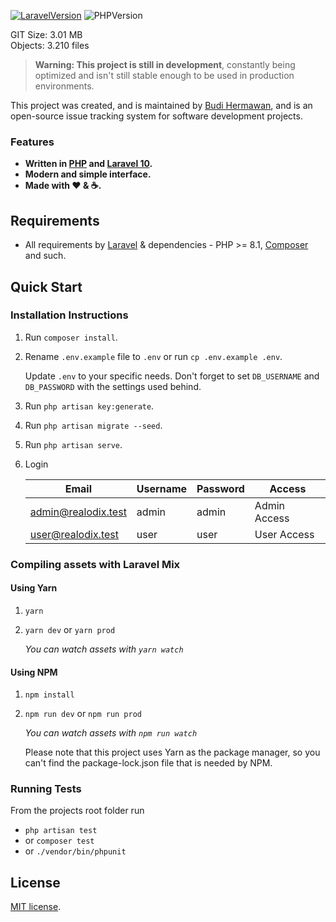 [![LaravelVersion](https://img.shields.io/badge/Laravel-10-f56857.svg?style=flat-square)](https://laravel.com/docs/10.x/releases#laravel-10)
![PHPVersion](https://img.shields.io/badge/PHP-8.1-777BB4.svg?style=flat-square)

GIT Size: 3.01 MB <br>
Objects: 3.210 files

> **Warning: This project is still in development**, constantly being optimized and isn't still stable enough to be used in production environments.

This project was created, and is maintained by [Budi Hermawan](https://github.com/realodix), and is an open-source issue tracking system for software development projects.

### Features
- **Written in [PHP](https://www.php.net/) and [Laravel 10](https://laravel.com/docs/10.x/releases#laravel-10).**
- **Modern and simple interface.**
- **Made with :heart: &amp; :coffee:.**


## Requirements
* All requirements by [Laravel](https://laravel.com/docs/installation#server-requirements) & dependencies - PHP >= 8.1, [Composer](https://getcomposer.org/) and such.


## Quick Start
### Installation Instructions
1. Run `composer install`.

2. Rename `.env.example` file to `.env` or run `cp .env.example .env`.

   Update `.env` to your specific needs. Don't forget to set `DB_USERNAME` and `DB_PASSWORD` with the settings used behind.

3. Run `php artisan key:generate`.

4. Run `php artisan migrate --seed`.

5. Run `php artisan serve`.

6. Login

   | Email               | Username | Password | Access       |
   |---------------------|----------|----------|--------------|
   | admin@realodix.test | admin    | admin    | Admin Access |
   | user@realodix.test  | user     | user     | User Access  |


### Compiling assets with Laravel Mix

#### Using Yarn
1. `yarn`
2. `yarn dev` or `yarn prod`

    *You can watch assets with `yarn watch`*

#### Using NPM
1. `npm install`
2. `npm run dev` or `npm run prod`

    *You can watch assets with `npm run watch`*

   Please note that this project uses Yarn as the package manager, so you can't find the package-lock.json file that is needed by NPM.

### Running Tests

From the projects root folder run
- `php artisan test`
- or `composer test`
- or `./vendor/bin/phpunit`


## License
[MIT license](./LICENSE).
